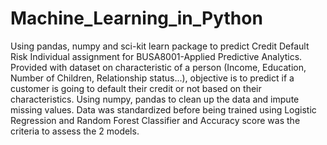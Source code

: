 # Machine_Learning_in_Python
Using pandas, numpy and sci-kit learn package to predict Credit Default Risk
Individual assignment for BUSA8001-Applied Predictive Analytics. Provided with dataset on characteristic of a person (Income, Education, Number of Children, Relationship status...), objective is to predict if a customer is going to default their credit or not based on their characteristics. 
Using numpy, pandas to clean up the data and impute missing values. Data was standardized before being trained using Logistic Regression and Random Forest Classifier and Accuracy score was the criteria to assess the 2 models. 
